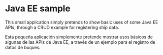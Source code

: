 Java EE sample
==============


This small application simply pretends to show basic uses of some Java EE APIs, through a CRUD example for registering ship data.

Esta pequeña aplicación simplemente pretende mostrar usos básicos de algunas de las APIs de Java EE, a través de un ejemplo para el registro de datos de buques.

